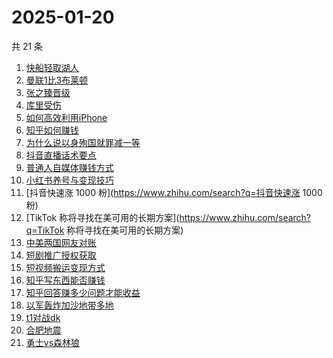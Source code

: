 # 2025-01-20

共 21 条

<!-- BEGIN ZHIHUSEARCH -->
<!-- 最后更新时间 Mon Jan 20 2025 19:11:10 GMT+0800 (China Standard Time) -->
1. [快船轻取湖人](https://www.zhihu.com/search?q=快船轻取湖人)
1. [曼联1比3布莱顿](https://www.zhihu.com/search?q=曼联1比3布莱顿)
1. [张之臻晋级](https://www.zhihu.com/search?q=张之臻晋级)
1. [库里受伤](https://www.zhihu.com/search?q=库里受伤)
1. [如何高效利用iPhone](https://www.zhihu.com/search?q=如何高效利用iPhone)
1. [知乎如何赚钱](https://www.zhihu.com/search?q=知乎如何赚钱)
1. [为什么说以身殉国就罪减一等](https://www.zhihu.com/search?q=为什么说以身殉国就罪减一等)
1. [抖音直播话术要点](https://www.zhihu.com/search?q=抖音直播话术要点)
1. [普通人自媒体赚钱方式](https://www.zhihu.com/search?q=普通人自媒体赚钱方式)
1. [小红书养号与变现技巧](https://www.zhihu.com/search?q=小红书养号与变现技巧)
1. [抖音快速涨 1000 粉](https://www.zhihu.com/search?q=抖音快速涨 1000 粉)
1. [TikTok 称将寻找在美可用的长期方案](https://www.zhihu.com/search?q=TikTok 称将寻找在美可用的长期方案)
1. [中美两国网友对账](https://www.zhihu.com/search?q=中美两国网友对账)
1. [短剧推广授权获取](https://www.zhihu.com/search?q=短剧推广授权获取)
1. [短视频搬运变现方式](https://www.zhihu.com/search?q=短视频搬运变现方式)
1. [知乎写东西能否赚钱](https://www.zhihu.com/search?q=知乎写东西能否赚钱)
1. [知乎回答赚多少问题才能收益](https://www.zhihu.com/search?q=知乎回答赚多少问题才能收益)
1. [以军轰炸加沙地带多地](https://www.zhihu.com/search?q=以军轰炸加沙地带多地)
1. [t1对战dk](https://www.zhihu.com/search?q=t1对战dk)
1. [合肥地震](https://www.zhihu.com/search?q=合肥地震)
1. [勇士vs森林狼](https://www.zhihu.com/search?q=勇士vs森林狼)
<!-- END ZHIHUSEARCH -->

